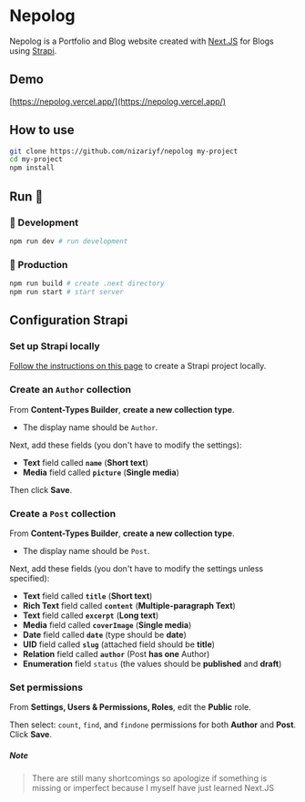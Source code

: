 # Nepolog

Nepolog is a Portfolio and Blog website created with [Next.JS](https://nextjs.org/) for Blogs using [Strapi](https://strapi.io/).

## Demo

[https://nepolog.vercel.app/](https://nepolog.vercel.app/)

## How to use

```bash
git clone https://github.com/nizariyf/nepolog my-project
cd my-project
npm install
```

## Run :rocket:

### :rocket: Development

```bash
npm run dev # run development
```

### :rocket: Production

```bash
npm run build # create .next directory
npm run start # start server
```

## Configuration Strapi

### Set up Strapi locally

[Follow the instructions on this page](https://strapi.io/documentation/v3.x/installation/cli.html) to create a Strapi project locally.

### Create an `Author` collection

From **Content-Types Builder**, **create a new collection type**.

- The display name should be `Author`.

Next, add these fields (you don't have to modify the settings):

- **Text** field called **`name`** (**Short text**)
- **Media** field called **`picture`** (**Single media**)

Then click **Save**.

### Create a `Post` collection

From **Content-Types Builder**, **create a new collection type**.

- The display name should be `Post`.

Next, add these fields (you don't have to modify the settings unless specified):

- **Text** field called **`title`** (**Short text**)
- **Rich Text** field called **`content`** (**Multiple-paragraph Text**)
- **Text** field called **`excerpt`** (**Long text**)
- **Media** field called **`coverImage`** (**Single media**)
- **Date** field called **`date`** (type should be **date**)
- **UID** field called **`slug`** (attached field should be **title**)
- **Relation** field called **`author`** (Post **has one** Author)
- **Enumeration** field `status` (the values should be **published** and **draft**)

### Set permissions

From **Settings, Users & Permissions, Roles**, edit the **Public** role.

Then select: `count`, `find`, and `findone` permissions for both **Author** and **Post**. Click **Save**.


##### Note
> There are still many shortcomings so apologize if something is missing or imperfect because I myself have just learned Next.JS
